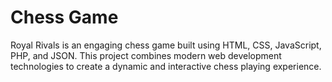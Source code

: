 # Chess Game
 Royal Rivals is an engaging chess game built using HTML, CSS, JavaScript, PHP, and JSON. This project combines modern web development technologies to create a dynamic and interactive chess playing experience.
